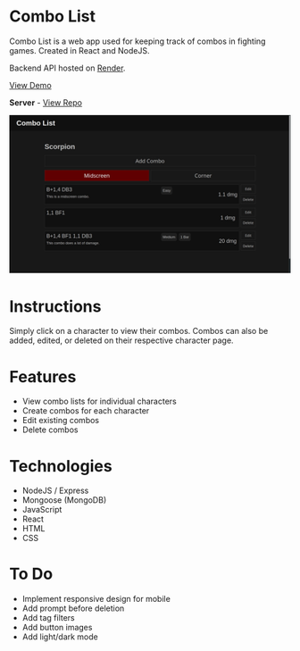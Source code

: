 # Combo List

Combo List is a web app used for keeping track of combos in fighting games. Created in React and NodeJS.

Backend API hosted on [Render](https://render.com/).

[View Demo](https://redraptor10.github.io/combo-list/)

**Server** - [View Repo](https://github.com/RedRaptor10/combo-list-api/)

![Combo List](/src/assets/preview.jpg)

# Instructions

Simply click on a character to view their combos. Combos can also be added, edited, or deleted on their respective character page.

# Features

- View combo lists for individual characters
- Create combos for each character
- Edit existing combos
- Delete combos

# Technologies

- NodeJS / Express
- Mongoose (MongoDB)
- JavaScript
- React
- HTML
- CSS

# To Do

- Implement responsive design for mobile
- Add prompt before deletion
- Add tag filters
- Add button images
- Add light/dark mode